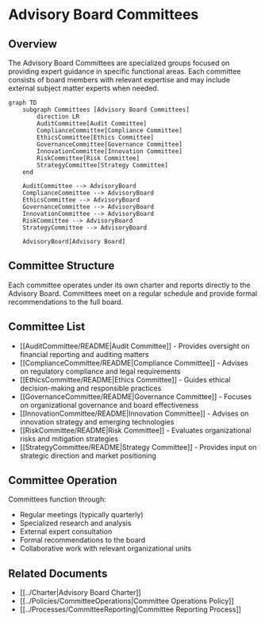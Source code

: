 # Advisory Board Committees

## Overview

The Advisory Board Committees are specialized groups focused on providing expert guidance in specific functional areas. Each committee consists of board members with relevant expertise and may include external subject matter experts when needed.

```mermaid
graph TD
    subgraph Committees [Advisory Board Committees]
        direction LR
        AuditCommittee[Audit Committee]
        ComplianceCommittee[Compliance Committee]
        EthicsCommittee[Ethics Committee]
        GovernanceCommittee[Governance Committee]
        InnovationCommittee[Innovation Committee]
        RiskCommittee[Risk Committee]
        StrategyCommittee[Strategy Committee]
    end

    AuditCommittee --> AdvisoryBoard
    ComplianceCommittee --> AdvisoryBoard
    EthicsCommittee --> AdvisoryBoard
    GovernanceCommittee --> AdvisoryBoard
    InnovationCommittee --> AdvisoryBoard
    RiskCommittee --> AdvisoryBoard
    StrategyCommittee --> AdvisoryBoard

    AdvisoryBoard[Advisory Board]
```

## Committee Structure

Each committee operates under its own charter and reports directly to the Advisory Board. Committees meet on a regular schedule and provide formal recommendations to the full board.

## Committee List

- [[AuditCommittee/README|Audit Committee]] - Provides oversight on financial reporting and auditing matters
- [[ComplianceCommittee/README|Compliance Committee]] - Advises on regulatory compliance and legal requirements
- [[EthicsCommittee/README|Ethics Committee]] - Guides ethical decision-making and responsible practices
- [[GovernanceCommittee/README|Governance Committee]] - Focuses on organizational governance and board effectiveness
- [[InnovationCommittee/README|Innovation Committee]] - Advises on innovation strategy and emerging technologies
- [[RiskCommittee/README|Risk Committee]] - Evaluates organizational risks and mitigation strategies
- [[StrategyCommittee/README|Strategy Committee]] - Provides input on strategic direction and market positioning

## Committee Operation

Committees function through:
- Regular meetings (typically quarterly)
- Specialized research and analysis
- External expert consultation
- Formal recommendations to the board
- Collaborative work with relevant organizational units

## Related Documents

- [[../Charter|Advisory Board Charter]]
- [[../Policies/CommitteeOperations|Committee Operations Policy]]
- [[../Processes/CommitteeReporting|Committee Reporting Process]] 